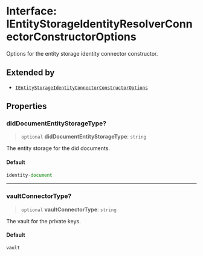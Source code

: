 # Interface: IEntityStorageIdentityResolverConnectorConstructorOptions

Options for the entity storage identity connector constructor.

## Extended by

- [`IEntityStorageIdentityConnectorConstructorOptions`](IEntityStorageIdentityConnectorConstructorOptions.md)

## Properties

### didDocumentEntityStorageType?

> `optional` **didDocumentEntityStorageType**: `string`

The entity storage for the did documents.

#### Default

```ts
identity-document
```

***

### vaultConnectorType?

> `optional` **vaultConnectorType**: `string`

The vault for the private keys.

#### Default

```ts
vault
```
